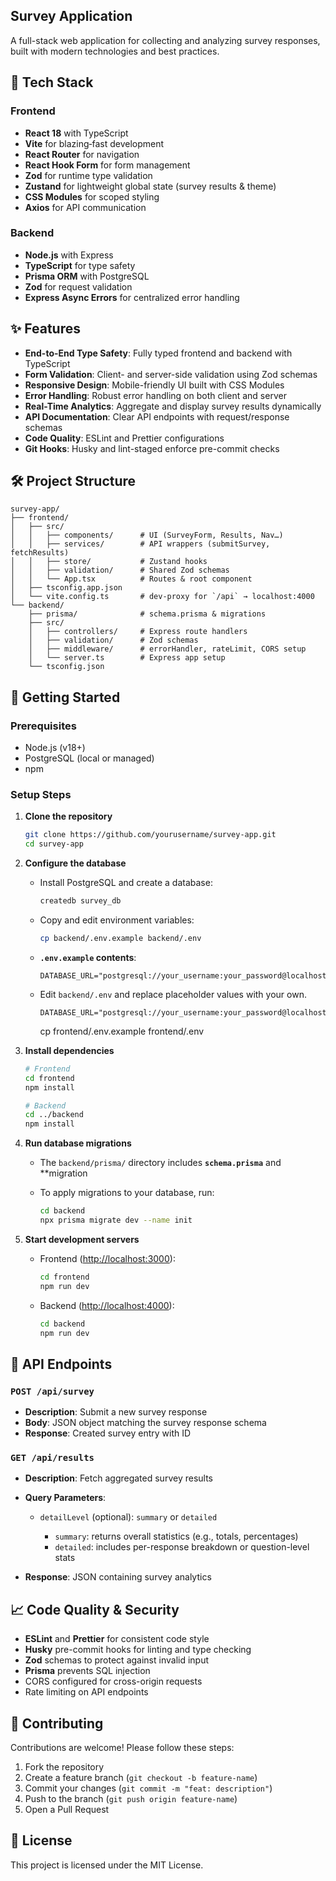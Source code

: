 ## Survey Application

A full-stack web application for collecting and analyzing survey responses, built with modern technologies and best practices.

## 🚀 Tech Stack

### Frontend

- **React 18** with TypeScript
- **Vite** for blazing‑fast development
- **React Router** for navigation
- **React Hook Form** for form management
- **Zod** for runtime type validation
- **Zustand** for lightweight global state (survey results & theme)
- **CSS Modules** for scoped styling
- **Axios** for API communication

### Backend

- **Node.js** with Express
- **TypeScript** for type safety
- **Prisma ORM** with PostgreSQL
- **Zod** for request validation
- **Express Async Errors** for centralized error handling

## ✨ Features

- **End-to-End Type Safety**: Fully typed frontend and backend with TypeScript
- **Form Validation**: Client- and server-side validation using Zod schemas
- **Responsive Design**: Mobile-friendly UI built with CSS Modules
- **Error Handling**: Robust error handling on both client and server
- **Real-Time Analytics**: Aggregate and display survey results dynamically
- **API Documentation**: Clear API endpoints with request/response schemas
- **Code Quality**: ESLint and Prettier configurations
- **Git Hooks**: Husky and lint-staged enforce pre-commit checks

## 🛠️ Project Structure

```
survey-app/
├── frontend/
│   ├── src/
│   │   ├── components/      # UI (SurveyForm, Results, Nav…)  
│   │   ├── services/        # API wrappers (submitSurvey, fetchResults)  
│   │   ├── store/           # Zustand hooks  
│   │   ├── validation/      # Shared Zod schemas  
│   │   └── App.tsx          # Routes & root component  
│   ├── tsconfig.app.json  
│   └── vite.config.ts       # dev‑proxy for `/api` → localhost:4000  
└── backend/
    ├── prisma/              # schema.prisma & migrations  
    ├── src/
    │   ├── controllers/     # Express route handlers  
    │   ├── validation/      # Zod schemas  
    │   ├── middleware/      # errorHandler, rateLimit, CORS setup  
    │   └── server.ts        # Express app setup  
    └── tsconfig.json  
```

## 🚦 Getting Started

### Prerequisites

- Node.js (v18+)
- PostgreSQL (local or managed)
- npm 

### Setup Steps

1. **Clone the repository**

   ```bash
   git clone https://github.com/yourusername/survey-app.git
   cd survey-app
   ```

2. **Configure the database**

   - Install PostgreSQL and create a database:

     ```bash
     createdb survey_db
     ```

   - Copy and edit environment variables:

     ```bash
     cp backend/.env.example backend/.env
     ```

   - **`.env.example` contents**:

     ```env
     DATABASE_URL="postgresql://your_username:your_password@localhost:5432/survey_db"
     ```

   - Edit `backend/.env` and replace placeholder values with your own.
       ```env
     DATABASE_URL="postgresql://your_username:your_password@localhost:5432/survey_db"
     ```
       cp frontend/.env.example frontend/.env

3. **Install dependencies**

   ```bash
   # Frontend
   cd frontend 
   npm install

   # Backend
   cd ../backend
   npm install
   ```

4. **Run database migrations**

   - The `backend/prisma/` directory includes **`schema.prisma`** and \*\*migration
   - To apply migrations to your database, run:

     ```bash
     cd backend
     npx prisma migrate dev --name init
     ```

5. **Start development servers**

   - Frontend ([http://localhost:3000](http://localhost:3000)):

     ```bash
     cd frontend
     npm run dev
     ```

   - Backend ([http://localhost:4000](http://localhost:4000)):

     ```bash
     cd backend
     npm run dev
     ```

## 📝 API Endpoints

### `POST /api/survey`

- **Description**: Submit a new survey response
- **Body**: JSON object matching the survey response schema
- **Response**: Created survey entry with ID

### `GET /api/results`

- **Description**: Fetch aggregated survey results
- **Query Parameters**:

  - `detailLevel` (optional): `summary` or `detailed`

    - `summary`: returns overall statistics (e.g., totals, percentages)
    - `detailed`: includes per-response breakdown or question-level stats

- **Response**: JSON containing survey analytics

## 📈 Code Quality & Security

- **ESLint** and **Prettier** for consistent code style
- **Husky** pre-commit hooks for linting and type checking
- **Zod** schemas to protect against invalid input
- **Prisma** prevents SQL injection
- CORS configured for cross-origin requests
- Rate limiting on API endpoints

## 🤝 Contributing

Contributions are welcome! Please follow these steps:

1. Fork the repository
2. Create a feature branch (`git checkout -b feature-name`)
3. Commit your changes (`git commit -m "feat: description"`)
4. Push to the branch (`git push origin feature-name`)
5. Open a Pull Request

## 📄 License

This project is licensed under the MIT License.
